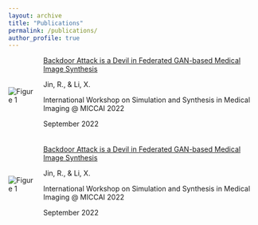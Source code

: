 ```yaml
---
layout: archive
title: "Publications"
permalink: /publications/
author_profile: true
---
```


<style>
.publications-container{
  margin: 40px auto;
}

.publication-introduction {
  font-family: "Lucida Sans", "Lucida Sans Regular", "Lucida Grande",
    "Lucida Sans Unicode", Geneva, Verdana, sans-serif;
  font-size: 18px;
  width: 80%;
  position: relative;
  margin: 0 auto;
}

.publication-content {
  width: 80%;
  position: relative;
  margin: 0 auto;
}

.publication-title {
  font-family: Poppins SemiBold;
  font-size: 18px;
}

.publication-autors {
  font-family: Poppins Regular;
  font-size: 16px;
}

.publication-journal {
  font-family: Poppins Regular;
  font-size: 16px;
  font-style: italic;
}
</style>


<div style="display: flex; align-items: center; margin-bottom: 20px;">
  <img src="/Personal-Web/assets/images/SASHIMI_2022.png" alt="Figure 1" style="max-width: 400px; height: auto; margin-right: 20px;">
  <div>
    <a className="publication-title" href="https://link.springer.com/chapter/10.1007/978-3-031-16980-9_15">Backdoor Attack is a Devil in Federated GAN-based Medical Image Synthesis</a>
    <p className="publication-autors" style=""> Jin, R., & Li, X. </p>
    <p className="publication-journal" style="">International Workshop on Simulation and Synthesis in Medical Imaging @ MICCAI 2022</p>
    <p style="">September 2022</p>
  </div>
</div>

<div style="display: flex; align-items: center; margin-bottom: 20px;">
  <img src="/Personal-Web/assets/images/SASHIMI_2022.png" alt="Figure 1" style="max-width: 400px; height: auto; margin-right: 20px;">
  <div>
    <a className="publication-title" href="https://link.springer.com/chapter/10.1007/978-3-031-16980-9_15">Backdoor Attack is a Devil in Federated GAN-based Medical Image Synthesis</a>
    <p className="publication-autors" style=""> Jin, R., & Li, X. </p>
    <p className="publication-journal" style="">International Workshop on Simulation and Synthesis in Medical Imaging @ MICCAI 2022</p>
    <p style="">September 2022</p>
  </div>
</div>

<!-- {% if author.googlescholar %}
  You can also find my articles on <u><a href="{{author.googlescholar}}">my Google Scholar profile</a>.</u>
{% endif %}

{% include base_path %}

{% for post in site.publications reversed %}
  {% include archive-single.html %}
{% endfor %} -->
